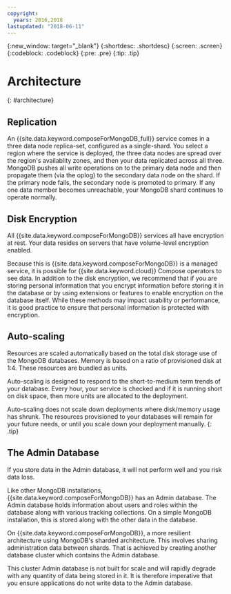 ```yaml
---
copyright:
  years: 2016,2018
lastupdated: "2018-06-11"
---
```


{:new_window: target="_blank"}
{:shortdesc: .shortdesc}
{:screen: .screen}
{:codeblock: .codeblock}
{:pre: .pre}
{:tip: .tip}

# Architecture 
{: #architecture}

## Replication

An {{site.data.keyword.composeForMongoDB_full}} service comes in a three data node replica-set, configured as a single-shard. You select a region where the service is deployed, the three data nodes are spread over the region's availablity zones, and then your data replicated across all three. MongoDB pushes all write operations on to the primary data node and then propagate them (via the oplog) to the secondary data node on the shard. If the primary node fails, the secondary node is promoted to primary. If any one data member becomes unreachable, your MongoDB shard continues to operate normally.

## Disk Encryption

All {{site.data.keyword.composeForMongoDB}} services all have encryption at rest. Your data resides on servers that have volume-level encryption enabled. 

Because this is {{site.data.keyword.composeForMongoDB}} is a managed service, it is possible for {{site.data.keyword.cloud}} Compose operators to see data. In addition to the disk encryption, we recommend that if you are storing personal information that you encrypt information before storing it in the database or by using extensions or features to enable encryption on the database itself. While these methods may impact usability or performance, it is good practice to ensure that personal information is protected with encryption.

## Auto-scaling

Resources are scaled automatically based on the total disk storage use of the MongoDB databases. Memory is based on a ratio of provisioned disk at 1:4. These resources are bundled as units.

Auto-scaling is designed to respond to the short-to-medium term trends of your database. Every hour, your service is checked and if it is running short on disk space, then more units are allocated to the deployment. 

Auto-scaling does not scale down deployments where disk/memory usage has shrunk. The resources provisioned to your databases will remain for your future needs, or until you scale down your deployment manually.
{: .tip}

## The Admin Database

If you store data in the Admin database, it will not perform well and you risk data loss.

Like other MongoDB installations, {{site.data.keyword.composeForMongoDB}} has an Admin database. The Admin database holds information about users and roles within the database along with various tracking collections. On a simple MongoDB installation, this is stored along with the other data in the database. 

On {{site.data.keyword.composeForMongoDB}}, a more resilient architecture using MongoDB's sharded architecture. This involves sharing administration data between shards. That is achieved by creating another database cluster which contains the Admin database.

This cluster Admin database is not built for scale and will rapidly degrade with any quantity of data being stored in it. It is therefore imperative that you ensure applications do not write data to the Admin database.
